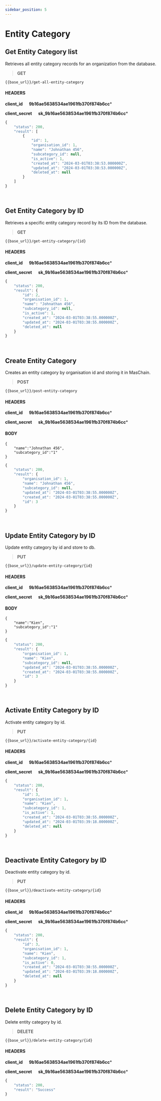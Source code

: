 ```yaml
---
sidebar_position: 5
---
```


# Entity Category

## Get Entity Category list

Retrieves all entity category records for an organization from the database.

>**GET** 

```
{{base_url}}/get-all-entity-category
```
#### HEADERS

**client_id &emsp; 9b16ae5638534ae1961fb370f874b6cc***

**client_secret &emsp; sk_9b16ae5638534ae1961fb370f874b6cc***

```js title="Sample result"
{
    "status": 200,
    "result": [
        {
            "id": 1,
            "organisation_id": 1,
            "name": "Johnathan 456",
            "subcategory_id": null,
            "is_active": 1,
            "created_at": "2024-03-01T03:38:53.000000Z",
            "updated_at": "2024-03-01T03:38:53.000000Z",
            "deleted_at": null
        }
    ]
}
```

<br/>

## Get Entity Category by ID

Retrieves a specific entity category record by its ID from the database.

>**GET** 

```
{{base_url}}/get-entity-category/{id}
```
#### HEADERS

**client_id &emsp; 9b16ae5638534ae1961fb370f874b6cc***

**client_secret &emsp; sk_9b16ae5638534ae1961fb370f874b6cc***

```js title="Sample result"
{
    "status": 200,
    "result": {
        "id": 2,
        "organisation_id": 1,
        "name": "Johnathan 456",
        "subcategory_id": null,
        "is_active": 1,
        "created_at": "2024-03-01T03:38:55.000000Z",
        "updated_at": "2024-03-01T03:38:55.000000Z",
        "deleted_at": null
    }
}
```

<br/>

## Create Entity Category

Creates an entity category by organisation id and storing it in MasChain.

>**POST** 

```
{{base_url}}/post-entity-category
```
#### HEADERS
**client_id &emsp; 9b16ae5638534ae1961fb370f874b6cc***

**client_secret &emsp; sk_9b16ae5638534ae1961fb370f874b6cc***

#### BODY
```
{
    "name":"Johnathan 456",
    "subcategory_id":"1"
}
```

```js title="Sample result"
{
    "status": 200,
    "result": {
        "organisation_id": 1,
        "name": "Johnathan 456",
        "subcategory_id": null,
        "updated_at": "2024-03-01T03:38:55.000000Z",
        "created_at": "2024-03-01T03:38:55.000000Z",
        "id": 3
    }
}
```
<br/>

## Update Entity Category by ID

Update entity category by id and store to db.

>**PUT** 

```
{{base_url}}/update-entity-category/{id}
```
#### HEADERS

**client_id &emsp; 9b16ae5638534ae1961fb370f874b6cc***

**client_secret &emsp; sk_9b16ae5638534ae1961fb370f874b6cc***

#### BODY
```
{
    "name":"Kien",
    "subcategory_id":"1"
}
```

```js title="Sample result"
{
    "status": 200,
    "result": {
        "organisation_id": 1,
        "name": "Kien",
        "subcategory_id": null,
        "updated_at": "2024-03-01T03:38:55.000000Z",
        "created_at": "2024-03-01T03:38:55.000000Z",
        "id": 3
    }
}
```

<br/>

## Activate Entity Category by ID

Activate entity category by id.

>**PUT** 

```
{{base_url}}/activate-entity-category/{id}
```
#### HEADERS

**client_id &emsp; 9b16ae5638534ae1961fb370f874b6cc***

**client_secret &emsp; sk_9b16ae5638534ae1961fb370f874b6cc***


```js title="Sample result"
{
    "status": 200,
    "result": {
        "id": 3,
        "organisation_id": 1,
        "name": "Kien",
        "subcategory_id": 1,
        "is_active": 1,
        "created_at": "2024-03-01T03:38:55.000000Z",
        "updated_at": "2024-03-01T03:39:18.000000Z",
        "deleted_at": null
    }
}
```

<br/>

## Deactivate Entity Category by ID

Deactivate entity category by id.

>**PUT** 

```
{{base_url}}/deactivate-entity-category/{id}
```
#### HEADERS

**client_id &emsp; 9b16ae5638534ae1961fb370f874b6cc***

**client_secret &emsp; sk_9b16ae5638534ae1961fb370f874b6cc***


```js title="Sample result"
{
    "status": 200,
    "result": {
        "id": 3,
        "organisation_id": 1,
        "name": "Kien",
        "subcategory_id": 1,
        "is_active": 0,
        "created_at": "2024-03-01T03:38:55.000000Z",
        "updated_at": "2024-03-01T03:39:18.000000Z",
        "deleted_at": null
    }
}
```

<br/>

## Delete Entity Category by ID

Delete entity category by id.

>**DELETE** 

```
{{base_url}}/delete-entity-category/{id}
```
#### HEADERS

**client_id &emsp; 9b16ae5638534ae1961fb370f874b6cc***

**client_secret &emsp; sk_9b16ae5638534ae1961fb370f874b6cc***


```js title="Sample result"
{
    "status": 200,
    "result": "Success"
}
```

<br/>